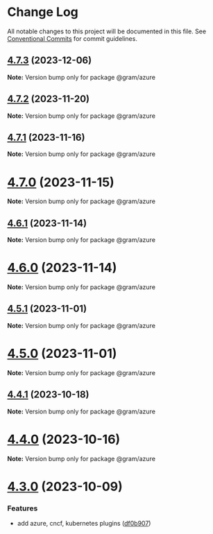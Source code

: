 # Change Log

All notable changes to this project will be documented in this file.
See [Conventional Commits](https://conventionalcommits.org) for commit guidelines.

## [4.7.3](https://github.com/klarna-incubator/gram/compare/v4.7.2...v4.7.3) (2023-12-06)

**Note:** Version bump only for package @gram/azure

## [4.7.2](https://github.com/klarna-incubator/gram/compare/v4.7.1...v4.7.2) (2023-11-20)

**Note:** Version bump only for package @gram/azure

## [4.7.1](https://github.com/klarna-incubator/gram/compare/v4.7.0...v4.7.1) (2023-11-16)

**Note:** Version bump only for package @gram/azure

# [4.7.0](https://github.com/klarna-incubator/gram/compare/v4.6.1...v4.7.0) (2023-11-15)

**Note:** Version bump only for package @gram/azure

## [4.6.1](https://github.com/klarna-incubator/gram/compare/v4.6.0...v4.6.1) (2023-11-14)

**Note:** Version bump only for package @gram/azure

# [4.6.0](https://github.com/klarna-incubator/gram/compare/v4.5.1...v4.6.0) (2023-11-14)

**Note:** Version bump only for package @gram/azure

## [4.5.1](https://github.com/klarna-incubator/gram/compare/v4.5.0...v4.5.1) (2023-11-01)

**Note:** Version bump only for package @gram/azure

# [4.5.0](https://github.com/klarna-incubator/gram/compare/v4.4.1...v4.5.0) (2023-11-01)

**Note:** Version bump only for package @gram/azure

## [4.4.1](https://github.com/klarna-incubator/gram/compare/v4.4.0...v4.4.1) (2023-10-18)

**Note:** Version bump only for package @gram/azure

# [4.4.0](https://github.com/klarna-incubator/gram/compare/v4.3.0...v4.4.0) (2023-10-16)

**Note:** Version bump only for package @gram/azure

# [4.3.0](https://github.com/klarna-incubator/gram/compare/v4.2.1...v4.3.0) (2023-10-09)

### Features

- add azure, cncf, kubernetes plugins ([df0b907](https://github.com/klarna-incubator/gram/commit/df0b907a4782fdfcd833c00a4ea82504ee446626))
